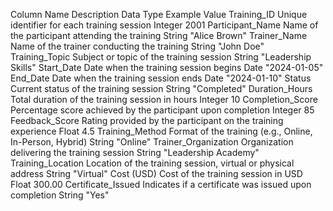 Column Name	Description	Data Type	Example Value
Training_ID	Unique identifier for each training session	Integer	2001
Participant_Name	Name of the participant attending the training	String	"Alice Brown"
Trainer_Name	Name of the trainer conducting the training	String	"John Doe"
Training_Topic	Subject or topic of the training session	String	"Leadership Skills"
Start_Date	Date when the training session begins	Date	"2024-01-05"
End_Date	Date when the training session ends	Date	"2024-01-10"
Status	Current status of the training session	String	"Completed"
Duration_Hours	Total duration of the training session in hours	Integer	10
Completion_Score	Percentage score achieved by the participant upon completion	Integer	85
Feedback_Score	Rating provided by the participant on the training experience	Float	4.5
Training_Method	Format of the training (e.g., Online, In-Person, Hybrid)	String	"Online"
Trainer_Organization	Organization delivering the training session	String	"Leadership Academy"
Training_Location	Location of the training session, virtual or physical address	String	"Virtual"
Cost (USD)	Cost of the training session in USD	Float	300.00
Certificate_Issued	Indicates if a certificate was issued upon completion	String	"Yes"
